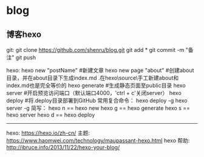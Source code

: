 # blog
博客hexo
-------------------------------------------------------------------
git:
git  clone  https://github.com/shenru/blog.git
git add *
git commit -m "备注"
git push  





hexo: 
hexo new "postName"      #新建文章
hexo new page "about"    #创建about目录，并在about目录下生成index.md .在hexo\source\手工新建about和index.md也是完全等价的
hexo generate            #生成静态页面至public目录
hexo server              #开启预览访问端口（默认端口4000，'ctrl + c'关闭server）
hexo deploy               #将.deploy目录部署到GitHub
常用复合命令：
hexo deploy -g
hexo server -g
简写：
hexo n == hexo new
hexo g == hexo generate
hexo s == hexo server
hexo d == hexo deploy










----------------------------------------------------------------------
hexo: https://hexo.io/zh-cn/
主题: https://www.haomwei.com/technology/maupassant-hexo.html
hexo 帮助: http://ibruce.info/2013/11/22/hexo-your-blog/
